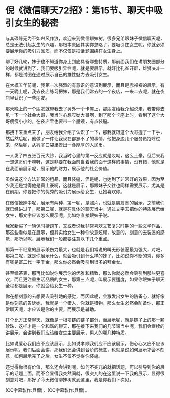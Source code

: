 # 倪《微信聊天72招》：第15节、聊天中吸引女生的秘密

与其碌碌无为不如兴风作浪，欢迎来到微信聊妹树，很多兄弟跟妹子微信聊天呢，总是无法引起女生的兴趣，那根本原因其实你忽略了，要吸引住女生呢，你就必须要展示你的吸引力品质，而不仅仅是把话题围绕在女生身上。

聊了好几轮，妹子也不知道你身上到底具备哪些特质，那前面我们在讲朋友圈部分的时候就讲到了，我们要吸引异性呢，就是要展示，就好比孔雀开屏，雄狮决斗一样，都是试图在通过展示自己的雄性魅力去吸引女生。

在大概五年前呢，我第一次强烈的有意识的意识到展示，而且是赤裸裸的展示，有一天晚上呢，我去夜店练习把妹，那是我们常去的一个夜店，一来二去呢，就在夜店里认识了一些朋友。

那天晚上的一个朋友就带我去了另外一个卡座上，那朋友给我介绍说走，我带你去见一下一个社会大哥，我当时心想哎呦大哥啊，到了那个卡座上时，看到了这个大哥瘦瘦小小的，在夜店里也要带一个墨镜，有点装逼。

那接下来重点来了，朋友给我介绍了认识了一下，那我就跟这个大哥握了一下手，然后然后呢，他做了一件让我现在都忘不了的事情，他把身边几个服务员招呼过来，然后呢，从裤子口袋里摸出一叠厚厚的人民币。

一人发了四五张百元大钞，我当时心里的第一反应就是哎呦，这么土豪，但后来我一想这哥们干嘛呀，这是非要在我面前当着我的面干这样的事情，没有错，他就是在我面前展示呢，展示他的财力，展示他的社会价值。

虽然说这个方法非常的粗暴，而且装逼，但是呢，也达到了非常好的效果，因为至少我还是觉得他是真土豪啊，这就是展示，那跟妹子交往也同样需要展示，尤其是在前期，你要把你的优秀的吸引力展示给女生，让她喜欢你。

在微信撩妹中呢，展示有两种，第一呢，是照片，也就是朋友圈的展示，之前我们就已经讲过了，那第二呢，就是在具体的聊天当中，通过文字去把你的特质展示给女生，那文字应该怎么展示呢，比如你直接跟妹子说。

我家新买了一辆保时捷跑车，又或者说我非常喜欢文艺复兴时期的一些文学作品，那这些看似是在展示，但其实给女生一种你故意炫耀，故意的，刻意的去装逼的感觉，那所以呢，展示我们一般都要注意以下几个重点。

那第一不经意的展示杀伤力最大，也就是我们常说的叫无形装逼最为强大，对吧，那第二呢，就是你展示什么，就会吸引到什么样的妹子，比如说你不断的秀，你多有钱是富二代一字千金，那么你必然会吸引到很多的拜金女。

甚至绿茶表，那再比如说你展示你的优雅和精致，那么你就必然会吸引到那些更喜欢，而且更注重生活品质的女生，那第三点呢，叫展示要适度，如果你跟妹子聊天全程都是展示，你就会给女生一种。

你在想刻意的去想要去吸引她的感觉，而因此呢，会激发出女生的防备心，就好像是你刻意的告诉她，我就是一个猎人，你就是猎物，那么女生必然会防备你，那正常聊天呢，才应该是你的主要，而展示是辅助。

打个比方正常聊天，就像是一根项链的链子部分，而展示呢，就是链子上的那一颗珍珠，这样才是一个和谐的聊天，那在接下来我们的几节课当中呢，我们会继续的讲展示，会讲到我们应该给女生主要展示，男人的哪几种特质。

比如说爱心我们应不应该展示，比如说孝顺我们应不应该展示，伤心心又应不应该展示呢，我们后面会讲，那我们还会讲到台阶的概念，也就是说如何展示才会不刻意，如何展示完了之后，女生不仅不觉得你装逼。

还觉得你很有价值，那么还会讲到呢，如何不突兀的就把话题，可以引导到你的展示的话题上面，而不会显得我突然间就，很突兀的在这里说一下我的展示，显得很刻意对吧，那好了今天微信聊妹树就到这里，我是你我们下次见。

(CC字幕製作:貝爾)，(CC字幕製作:貝爾)。